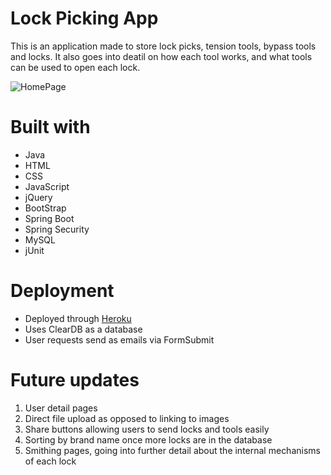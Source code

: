 <h1>Lock Picking App</h1>

This is an application made to store lock picks, tension tools, bypass tools and locks. It also goes into deatil on how each tool works, and what tools can be used to open each lock.

![HomePage](https://user-images.githubusercontent.com/85071007/174098067-b25ea2e5-380f-4a73-ba6b-d9f78b5fc636.JPG)

<h1>Built with</h1>

<ul>
  <li>Java</li>
  <li>HTML</li>
  <li>CSS</li>
  <li>JavaScript</li>
  <li>jQuery</li>
  <li>BootStrap</li>
  <li>Spring Boot</li>
  <li>Spring Security</li>
  <li>MySQL</li>
  <li>jUnit</li>
</ul>

<h1>Deployment</h1>
<ul>
  <li>Deployed through <a href="https://lockpickingapp.herokuapp.com/">Heroku</a></li>
  <li>Uses ClearDB as a database</li>
  <li>User requests send as emails via FormSubmit</li>
</ul>

<h1>Future updates</h1>
<ol>
  <li>User detail pages</li>
  <li>Direct file upload as opposed to linking to images</li>
  <li>Share buttons allowing users to send locks and tools easily</li>
  <li>Sorting by brand name once more locks are in the database</li>
  <li>Smithing pages, going into further detail about the internal mechanisms of each lock</li>
</ol>
